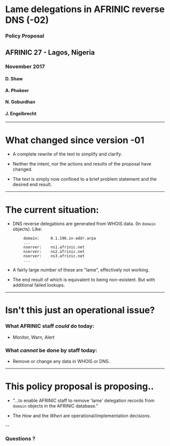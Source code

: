 # Lame delegations in AFRINIC reverse DNS (-02)

### Policy Proposal

## AFRINIC 27 - Lagos, Nigeria

### November 2017

#### D. Shaw
#### A. Phokeer
#### N. Goburdhan
#### J. Engelbrecht


---

# What changed since version -01

* A complete rewrite of the text to simplify and clarify.

* Neither the intent, nor the actions and results of the proposal have changed.

* The text is simply now confined to a brief problem statement and the desired end result.

---

# The current situation:

* DNS reverse delegations are generated from WHOIS data. (In `domain` objects). Like:

```
		domain:		0.1.196.in-addr.arpa
		...
		nserver:	ns1.afrinic.net
		nserver:	ns2.afrinic.net
		nserver:	ns3.afrinic.net
		...
```

* A fairly large number of these are "lame", effectively not working.

* The end result of which is equivalent to being non-existent. But with additional failed lookups.


---

# Isn't this just an operational issue?

### What AFRINIC staff _could_ do today:

* Monitor, Warn, Alert

### What _cannot_ be done by staff today:

* Remove or change any data in WHOIS or DNS.


---

# This policy proposal is proposing..

* "...to enable AFRINIC staff to remove 'lame' delegation records from `domain` objects in the AFRINIC database."

* The _How_ and the _When_ are operational/implementation decisions.

--

### Questions ?

